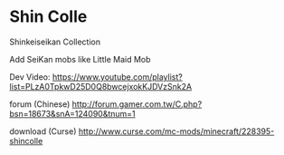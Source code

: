 Shin Colle
==========
Shinkeiseikan Collection

Add SeiKan mobs like Little Maid Mob


Dev Video:
https://www.youtube.com/playlist?list=PLzA0TpkwD25D0Q8bwcejxokKJDVzSnk2A

forum (Chinese)
http://forum.gamer.com.tw/C.php?bsn=18673&snA=124090&tnum=1

download (Curse)
http://www.curse.com/mc-mods/minecraft/228395-shincolle
